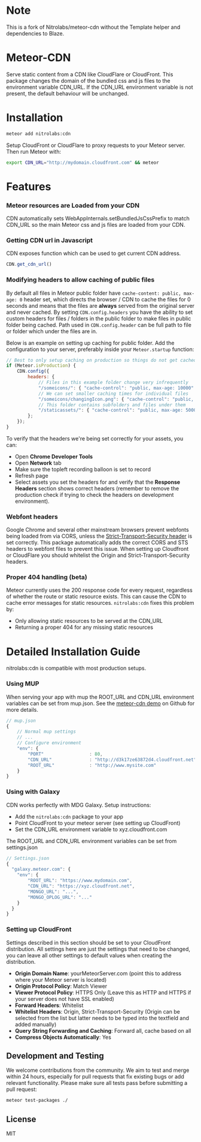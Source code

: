 Note
======

This is a fork of Nitrolabs/meteor-cdn without the Template helper and dependencies to Blaze. 

Meteor-CDN
===========

Serve static content from a CDN like CloudFlare or CloudFront. This package changes the domain of the bundled css and js files to the environment variable CDN_URL. If the CDN_URL environment variable is not present, the default behaviour will be unchanged.

Installation
===============
```sh
meteor add nitrolabs:cdn
```

Setup CloudFront or CloudFlare to proxy requests to your Meteor server. Then run Meteor with:
```sh
export CDN_URL="http://mydomain.cloudfront.com" && meteor
```

Features
========

### Meteor resources are Loaded from your CDN
CDN automatically sets WebAppInternals.setBundledJsCssPrefix to match CDN_URL so the main Meteor css and js files are loaded from your CDN.

### Getting CDN url in Javascript
CDN exposes function which can be used to get current CDN address.

```javascript
CDN.get_cdn_url()
```
### Modifying headers to allow caching of public files
By default all files in Meteor public folder have `cache-content: public, max-age: 0` header set, which directs the browser / CDN to cache the files for 0 seconds and means that the files are **always** served from the original server and never cached. By setting `CDN.config.headers` you have the ability to set custom headers for files / folders in the public folder to make files in public folder being cached. Path used in `CDN.config.header` can be full path to file or folder which under the files are in.

Below is an example on setting up caching for public folder. Add the configuration to your server, preferably inside your `Meteor.startup` function:

```javascript
// Best to only setup caching on production so things do not get cached on development
if (Meteor.isProduction) {
    CDN.config({
        headers: {
            // Files in this example folder change very infrequently
            "/someicons/": { "cache-control": "public, max-age: 10000" },
            // We can set smaller caching times for individual files
            "/someicons/changingIcon.png": { "cache-control": "public, max-age: 100" },
            // This folder contains subfolders and files under them
            "/staticassets/": { "cache-control": "public, max-age: 5000" },
        };
    });
}
```

To verify that the headers we're being set correctly for your assets, you can:
- Open **Chrome Developer Tools**
- Open **Network** tab
- Make sure the topleft recording balloon is set to record
- Refresh page
- Select assets you set the headers for and verify that the **Response Headers** section shows correct headers (remember to remove the production check if trying to check the headers on development environment).

### Webfont headers
Google Chrome and several other mainstream browsers prevent webfonts being loaded from via CORS, unless the [Strict-Transport-Security  header](https://developer.mozilla.org/en-US/docs/Web/Security/HTTP_strict_transport_security) is set correctly. This package automatically adds the correct CORS and STS headers to webfont files to prevent this issue. When setting up Cloudfront or CloudFlare you should whitelist the Origin and Strict-Transport-Security headers.

### Proper 404 handling (beta)
Meteor currently uses the 200 response code for every request, regardless of whether the route or static resource exists. This can cause the CDN to cache error messages for static resources. `nitrolabs:cdn` fixes this problem by:
* Only allowing static resources to be served at the CDN_URL
* Returning a proper 404 for any missing static resources

Detailed Installation Guide
===========================
nitrolabs:cdn is compatible with most production setups.

### Using MUP
When serving your app with mup the ROOT_URL and CDN_URL environment variables can be set from mup.json. See the [meteor-cdn demo](https://github.com/NitroLabs/meteor-cdn-demo/) on Github for more details.

```js
// mup.json
{
    // Normal mup settings
    // ...
    // Configure environment
    "env": {
        "PORT"                 : 80,
        "CDN_URL"              : "http://d3k17ze63872d4.cloudfront.net",
        "ROOT_URL"             : "http://www.mysite.com"
    }
}
  ```

### Using with Galaxy
CDN works perfectly with MDG Galaxy. Setup instructions:
* Add the `nitrolabs:cdn` package to your app
* Point CloudFront to your meteor server (see setting up CloudFront)
* Set the CDN_URL environment variable to xyz.cloudfront.com

The ROOT_URL and CDN_URL environment variables can be set from settings.json
```javascript
// Settings.json
{
  "galaxy.meteor.com": {
    "env": {
        "ROOT_URL": "https://www.mydomain.com",
        "CDN_URL": "https://xyz.cloudfront.net",
        "MONGO_URL": "...",
        "MONGO_OPLOG_URL": "..."
    }
  }
}
```

### Setting up CloudFront
Settings described in this section should be set to your CloudFront distribution. All settings here are just the settings that need to be changed, you can leave all other settings to default values when creating the distribution.

* **Origin Domain Name**: yourMeteorServer.com (point this to address where your Meteor server is located)
* **Origin Protocol Policy**: Match Viewer
* **Viewer Protocol Policy**: HTTPS Only (Leave this as HTTP and HTTPS if your server does not have SSL enabled)
* **Forward Headers**: Whitelist
* **Whitelist Headers**: Origin, Strict-Transport-Security (Origin can be selected from the list but latter needs to be typed into the textfield and added manually)
* **Query String Forwarding and Caching**: Forward all, cache based on all
* **Compress Objects Automatically**: Yes

Development and Testing
-----------------------
We welcome contributions from the community. We aim to test and merge within 24 hours,
especially for pull requests that fix existing bugs or add relevant functionality.
Please make sure all tests pass before submitting a pull request:
```sh
meteor test-packages ./
```


License
------

MIT

